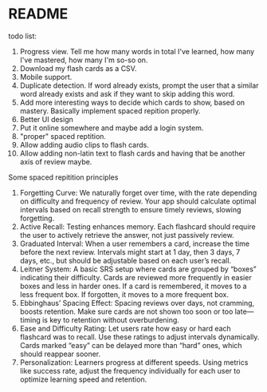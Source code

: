 # README

todo list: 
1. Progress view. Tell me how many words in total I've learned, how many I've mastered, how many I'm so-so on. 
1. Download my flash cards as a CSV.
1. Mobile support. 
1. Duplicate detection. If word already exists, prompt the user that a similar word already exists and ask if they want to skip adding this word. 
2. Add more interesting ways to decide which cards to show, based on mastery. Basically implement spaced repition properly. 
3. Better UI design
4. Put it online somewhere and maybe add a login system. 
5. "proper" spaced reptition. 
6. Allow adding audio clips to flash cards. 
7. Allow adding non-latin text to flash cards and having that be another axis of review maybe. 

Some spaced repitition principles
1.	Forgetting Curve: We naturally forget over time, with the rate depending on difficulty and frequency of review. Your app should calculate optimal intervals based on recall strength to ensure timely reviews, slowing forgetting.
2.	Active Recall: Testing enhances memory. Each flashcard should require the user to actively retrieve the answer, not just passively review.
3.	Graduated Interval: When a user remembers a card, increase the time before the next review. Intervals might start at 1 day, then 3 days, 7 days, etc., but should be adjustable based on each user’s recall.
4.	Leitner System: A basic SRS setup where cards are grouped by “boxes” indicating their difficulty. Cards are reviewed more frequently in easier boxes and less in harder ones. If a card is remembered, it moves to a less frequent box. If forgotten, it moves to a more frequent box.
5.	Ebbinghaus’ Spacing Effect: Spacing reviews over days, not cramming, boosts retention. Make sure cards are not shown too soon or too late—timing is key to retention without overburdening.
6.	Ease and Difficulty Rating: Let users rate how easy or hard each flashcard was to recall. Use these ratings to adjust intervals dynamically. Cards marked “easy” can be delayed more than “hard” ones, which should reappear sooner.
7.	Personalization: Learners progress at different speeds. Using metrics like success rate, adjust the frequency individually for each user to optimize learning speed and retention.
